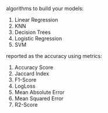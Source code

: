 algorithms to build your models:

1.  Linear Regression
2.  KNN
3.  Decision Trees
4.  Logistic Regression
5.  SVM


reported as the accuracy using metrics:

1. Accuracy Score
2. Jaccard Index
3. F1-Score
4. LogLoss
5. Mean Absolute Error
6. Mean Squared Error
7. R2-Score

